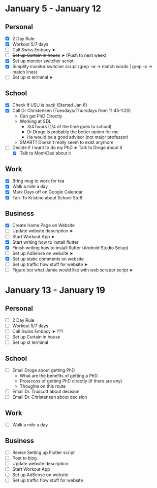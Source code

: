 # January 5 - January 12
## Personal
- [X] 2 Day Rule 
- [X] Workout 5/7 days 
- [ ] Call Swiss Embacy ➤
- [ ] ~~Set up Curtain in house~~ ➤ (Push to next week)
- [X] Set up monitor switcher script
- [X] Simplify monitor switcher script (grep -w -> match words | grep -x -> match lines)
- [ ] Set up st terminal ➤

## School
- [X] Check if USU is back (Started Jan 6)
- [X] Call Dr Christensen (Tuesdays/Thursdays from 11:45-1:20)
    * Can get PhD Directly
    * Working at SDL
        * 3/4 hours (1/4 of the time goes to school)
        * Dr Droge is probably the better option for me
        * He would be a good advisor (not major professor)
    * SMART? Doesn't really seem to exist anymore
- [ ] Decide if I want to do my PhD ➤ Talk to Droge about it
    - [X] Talk to Mom/Dad about it

## Work 
- [X] Bring mug to work for tea
- [X] Walk a mile a day
- [X] Mark Days off on Google Calendar
- [X] Talk To Kristine about School Stuff

## Business 
- [X] Create Home Page on Website
- [ ] Update website description ➤
- [ ] Start Workout App ➤
- [X] Start writing how to install flutter 
- [X] Finish writing how to install flutter (Android Studio Setup) 
- [ ] Set up AdSense on website ➤
- [X] Set up static comments on website 
- [ ] Set up traffic flow stuff for website ➤
- [ ] Figure out what Jamie would like with web scraper script ➤

# January 13 - January 19
## Personal
- [ ] 2 Day Rule 
- [ ] Workout 5/7 days 
- [ ] Call Swiss Embacy ➤ ???
- [ ] Set up Curtain in house 
- [ ] Set up st terminal

## School
- [ ] Email Droge about getting PhD
	* What are the benefits of getting a PhD 
	* Pros/cons of getting PhD directly (if there are any)
	* Thoughts on this route 
- [ ] Email Dr. Truscott about decision
- [ ] Email Dr. Christensen about decision

## Work 
- [ ] Walk a mile a day

## Business
- [ ] Revise Setting up Flutter script
- [ ] Post to blog
- [ ] Update website description
- [ ] Start Workout App
- [ ] Set up AdSense on website
- [ ] Set up traffic flow stuff for website
